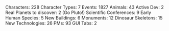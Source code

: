 Characters: 228
Character Types: 7
Events: 1827
Animals: 43
Active Dev: 2
Real Planets to discover: 2 (Go Pluto!)
Scientific Conferences: 9
Early Human Species: 5
New Buildings: 6
Monuments: 12
Dinosaur Skeletons: 15
New Technologies: 26
PMs: 93
GUI Tabs: 2